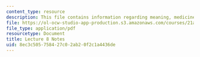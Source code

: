 ```yaml
---
content_type: resource
description: This file contains information regarding meaning, medicine, and iIllness.
file: https://ol-ocw-studio-app-production.s3.amazonaws.com/courses/21a-215-disease-and-health-culture-society-and-ethics-spring-2012/8ec3c505758427c02ab20f2c1a4436de_MIT21A_215S12_lecture_08.pdf
file_type: application/pdf
resourcetype: Document
title: Lecture 8 Notes
uid: 8ec3c505-7584-27c0-2ab2-0f2c1a4436de
---
```

